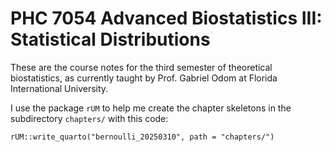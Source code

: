 # PHC 7054 Advanced Biostatistics III: Statistical Distributions
These are the course notes for the third semester of theoretical biostatistics, as currently taught by Prof. Gabriel Odom at Florida International University.

I use the package `rUM` to help me create the chapter skeletons in the subdirectory `chapters/` with this code:
```
rUM::write_quarto("bernoulli_20250310", path = "chapters/")
```
